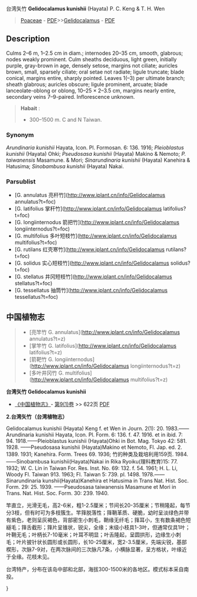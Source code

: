 台湾矢竹 **Gelidocalamus kunishii** (Hayata) P. C. Keng & T. H. Wen

> [Poaceae](http://www.iplant.cn/info/Poaceae?t=foc) - [PDF](http://www.iplant.cn/foc/pdf/Poaceae.pdf)>>[Gelidocalamus](http://www.iplant.cn/info/Gelidocalamus?t=foc) - [PDF](http://www.iplant.cn/foc/pdf/Gelidocalamus.pdf)

## Description

Culms 2–6 m, 1–2.5 cm in diam.; internodes 20–35 cm, smooth, glabrous; nodes weakly prominent. Culm sheaths deciduous, light green, initially purple, gray-brown in age, densely setose, margins not ciliate; auricles brown, small, sparsely ciliate; oral setae not radiate; ligule truncate; blade conical, margins entire, sharply pointed. Leaves 1(–3) per ultimate branch; sheath glabrous; auricles obscure; ligule prominent, arcuate; blade lanceolate-oblong or oblong, 10–25 × 2–3.5 cm, margins nearly entire, secondary veins 7–9-paired. Inflorescence unknown.

> **Habait** : 
>* 300–1500 m. C and N Taiwan.

### Synonym
*Arundinaria kunishii* Hayata, Icon. Pl. Formosan. 6: 136. 1916; *Pleioblastus kunishii* (Hayata) Ohki; *Pseudosasa kunishii* (Hayata) Makino & Nemoto; *P. taiwanensis* Masamune. & Mori; *Sinarundinaria kunishii* (Hayata) Kanehira & Hatusima; *Sinobambusa kunishii* (Hayata) Nakai.


### Parsublist

* [G.  annulatus  亮秆竹](http://www.iplant.cn/info/Gelidocalamus annulatus?t=foc)
* [G.  latifolius  掌秆竹](http://www.iplant.cn/info/Gelidocalamus latifolius?t=foc)
* [G.  longiinternodus  箭把竹](http://www.iplant.cn/info/Gelidocalamus longiinternodus?t=foc)
* [G.  multifolius  多叶短枝竹](http://www.iplant.cn/info/Gelidocalamus multifolius?t=foc)
* [G.  rutilans  红壳寒竹](http://www.iplant.cn/info/Gelidocalamus rutilans?t=foc)
* [G.  solidus  实心短枝竹](http://www.iplant.cn/info/Gelidocalamus solidus?t=foc)
* [G.  stellatus  井冈短枝竹](http://www.iplant.cn/info/Gelidocalamus stellatus?t=foc)
* [G.  tessellatus  抽筒竹](http://www.iplant.cn/info/Gelidocalamus tessellatus?t=foc)

## 中国植物志

> * [亮竿竹  G.  annulatus](http://www.iplant.cn/info/Gelidocalamus annulatus?t=z)
> * [掌竿竹  G.  latifolius](http://www.iplant.cn/info/Gelidocalamus latifolius?t=z)
> * [箭靶竹  G.  longiinternodus](http://www.iplant.cn/info/Gelidocalamus longiinternodus?t=z)
> * [多叶井冈竹  G.  multifolius](http://www.iplant.cn/info/Gelidocalamus multifolius?t=z)

**台湾矢竹 Gelidocalamus kunishii**

* [《中国植物志》](http://www.iplant.cn/frps)- [第9(1)卷](http://www.iplant.cn/frps/vol/9(1)) >> 622页 [PDF](http://www.iplant.cn/frps/pdf/9(1)/622.pdf)

**2.台湾矢竹（台湾植物志）**

Gelidocalamus kunishii (Hayata) Keng f. et Wen in Journ. 2(1): 20. 1983.——Arundinaria kunishii Hayata, Icon. Pl. Form. 6: 136. f. 47. 1916. et in ibid. 7: 94. 1918.——Pleioblastus kunishii (Hayata)Ohki in Bot. Mag. Tokyo 42: 581. 1928. ——Pseudosasa kunishii (Hayata)Makino et Nemoto, Fl. Jap. ed. 2. 1389. 1931; Kanehira. Form. Trees 69. 1936; 竹的种类及栽培利用159页. 1984. ——Sinobambusa kunishii(Hayata)Nakai in Rika Ryoiku(理科教育)15: 77. 1932; W. C. Lin in Taiwan For. Res. Inst. No. 69: 132. f. 54. 1961; H. L. Li, Woody Fl. Taiwan 913. 1963; Fl. Taiwan 5: 739. pl. 1498. 1978.——Sinarundinaria kunshii(Hayata)Kanehira et Hatusima in Trans Nat. Hist. Soc. Form. 29: 25. 1939. ——Pseudosasa taiwanensis Masamune et Mori in Trans. Nat. Hist. Soc. Form. 30: 239. 1940.

竿直立，光滑无毛，高2-6米，粗1-2.5厘米；节间长20-35厘米；节稍隆起，每节分3枝，但有时可为多枝簇生。竿箨脱落性；箨鞘革质、硬脆，幼时呈淡绿色并带有紫色，老则呈灰褐色，背部密生小刺毛，鞘缘无纤毛；箨耳小，生有数条褐色短繸毛；箨舌截形；箨片呈锥状，锐尖，全缘；末级小枝具1-3叶，但通常仅具1叶；叶鞘无毛；叶柄长7-10毫米；叶耳不明显；叶舌隆起，呈圆拱形，边缘生小刺毛；叶片披针状长圆形或长圆形，长10-25厘米，宽2-3.5厘米，先端尖锐，基部楔形，次脉7-9对，在两次脉间的三次脉凡7条，小横脉显著，呈方格状，叶缘近于全缘。花枝未见。

台湾特产，分布在该岛中部和北部，海拔300-1500米的各地区。模式标本采自南投。


}